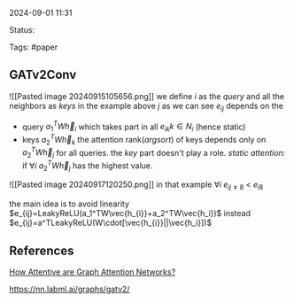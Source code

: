 

2024-09-01 11:31

Status:

Tags: #paper

## GATv2Conv

![[Pasted image 20240915105656.png]]
we define $i$ as the *query* and all the neighbors as *keys*
in the example above $j$
as we can see $e_{ij}$ depends on the
- query $a_1^TW\vec{h}_i$ which takes part in all $e_{ik}$$k\in N_i$ (hence static) 
- keys $a_2^TW\vec{h}_k$ 
the attention rank(*argsort*) of keys depends only on  $a_2^TW\vec{h}_j$ for all queries.
the *key* part doesn't play a role.
*static attention:* if $\forall i$  $a_2^TW\vec{h}_j$ has the highest value. 

![[Pasted image 20240917120250.png]]
in that example $\forall i$ $e_{ij\ne8}$ < $e_{i8}$ 

the main idea is to avoid linearity $e_{ij}=LeakyReLU(a_1^TW\vec{h_{i}}+a_2^TW\vec{h_i})$
instead
$e_{ij}=a^TLeakyReLU(W\cdot[\vec{h_{i}}||\vec{h_i}])$


## References

[How Attentive are Graph Attention Networks?](https://arxiv.org/abs/2105.14491)

https://nn.labml.ai/graphs/gatv2/
